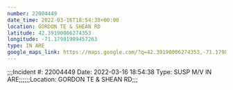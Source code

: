 ```yaml
---
number: 22004449
date_time: 2022-03-16T18:54:38+00:00
location: GORDON TE & SHEAN RD
latitude: 42.39190006274353
longitude: -71.17981989457263
type: IN ARE
google_maps_link: https://maps.google.com/?q=42.39190006274353,-71.17981989457263
---
```


;;;Incident #: 22004449   Date: 2022-03-16 18:54:38   Type: SUSP M/V IN ARE;;;;;;Location: GORDON TE & SHEAN RD;;;
